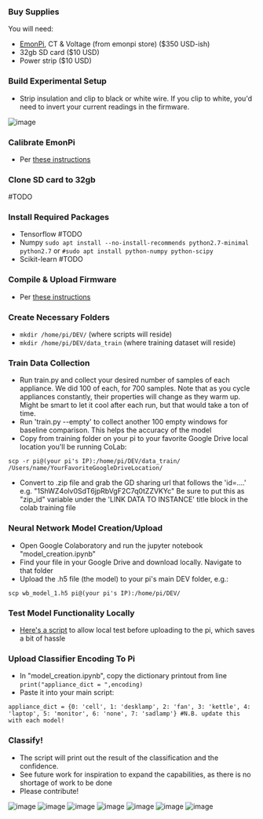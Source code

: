 ### Buy Supplies
You will need:
* [EmonPi](https://openenergymonitor.com/emonpi-3/), CT & Voltage (from emonpi store) ($350 USD-ish)
* 32gb SD card ($10 USD)
* Power strip ($10 USD)
### Build Experimental Setup
* Strip insulation and clip to black or white wire. If you clip to white, you'd need to invert your current readings in the firmware.

![image](https://user-images.githubusercontent.com/8934290/54722330-86423280-4b21-11e9-843a-1506b9358652.png)

### Calibrate EmonPi 
* Per [these instructions](https://learn.openenergymonitor.org/electricity-monitoring/ctac/calibration)
### Clone SD card to 32gb
#TODO
### Install Required Packages
* Tensorflow #TODO
* Numpy 
`sudo apt install --no-install-recommends python2.7-minimal python2.7` 
or 
`#sudo apt install python-numpy python-scipy`
* Scikit-learn #TODO

### Compile & Upload Firmware 
* Per [these instructions](https://github.com/quicksell-louis/EnergyMeter/blob/master/firmware/instructions.md) 

### Create Necessary Folders
* `mkdir /home/pi/DEV/` (where scripts will reside)
* `mkdir /home/pi/DEV/data_train` (where training dataset will reside)

### Train Data Collection
* Run train.py and collect your desired number of samples of each appliance. We did 100 of each, for 700 samples.
Note that as you cycle appliances constantly, their properties will change as they warm up. 
Might be smart to let it cool after each run, but that would take a ton of time.
* Run 'train.py --empty' to collect another 100 empty windows for baseline comparison. This helps the accuracy of the model
* Copy from training folder on your pi to your favorite Google Drive local location you'll be running CoLab:

`scp -r pi@(your pi's IP):/home/pi/DEV/data_train/ /Users/name/YourFavoriteGoogleDriveLocation/`
* Convert to .zip file and grab the GD sharing url that follows the 'id=....' e.g. "1ShWZ4olv0SdT6jpRbVgF2C7q0tZZVKYc"
  Be sure to put this as "zip_id" variable under the 'LINK DATA TO INSTANCE' title block in the colab training file

### Neural Network Model Creation/Upload
* Open Google Colaboratory and run the jupyter notebook "model_creation.ipynb"
* Find your file in your Google Drive and download locally. Navigate to that folder
* Upload the .h5 file (the model) to your pi's main DEV folder, e.g.:

`scp wb_model_1.h5 pi@(your pi's IP):/home/pi/DEV/`

### Test Model Functionality Locally
* [Here's a script](https://github.com/quicksell-louis/EnergyMeter/blob/master/scripts/test_classify.py) to allow local test before uploading to the pi, which saves a bit of hassle


### Upload Classifier Encoding To Pi
* In "model_creation.ipynb", copy the dictionary printout from line `print("appliance_dict = ",encoding)`
* Paste it into your main script: 

`appliance_dict = {0: 'cell', 1: 'desklamp', 2: 'fan', 3: 'kettle', 4: 'laptop', 5: 'monitor', 6: 'none', 7: 'sadlamp'} #N.B. update this with each model!`

### Classify!
* The script will print out the result of the classification and the confidence. 
* See future work for inspiration to expand the capabilities, as there is no shortage of work to be done
* Please contribute!

![image](https://user-images.githubusercontent.com/8934290/54723395-ab847000-4b24-11e9-972c-41f37fc29c30.png)
![image](https://user-images.githubusercontent.com/8934290/54723425-be974000-4b24-11e9-9a49-8d0b971353e8.png)
![image](https://user-images.githubusercontent.com/8934290/54723448-d53d9700-4b24-11e9-9cc0-7cc9c2840edd.png)
![image](https://user-images.githubusercontent.com/8934290/54723488-f56d5600-4b24-11e9-94cf-ceb84dfbced2.png)
![image](https://user-images.githubusercontent.com/8934290/54723532-19309c00-4b25-11e9-8dd8-79155f74c0c1.png)
![image](https://user-images.githubusercontent.com/8934290/54723581-3bc2b500-4b25-11e9-82bb-cd1f05078126.png)
![image](https://user-images.githubusercontent.com/8934290/54723618-5bf27400-4b25-11e9-8adc-63e49a7a231c.png)

